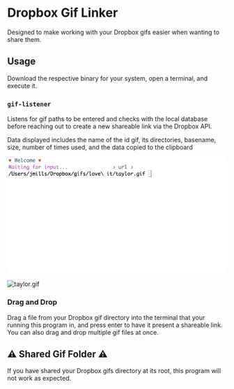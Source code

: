 # Dropbox Gif Linker

Designed to make working with your Dropbox gifs easier when wanting to share them.

## Usage

Download the respective binary for your system, open a terminal, and execute it.

### `gif-listener`

Listens for gif paths to be entered and checks with the local database before reaching out to 
create a new shareable link via the Dropbox API.

Data displayed includes the name of the id gif, its directories, basename, size, number of times 
used, and the data copied to the clipboard

![listener example](assets/images/listener-example.gif)

![taylor.gif](https://dl.dropboxusercontent.com/s/rhkozj2hwt82bc7/taylor.gif)

### Drag and Drop

Drag a file from your Dropbox gif directory into the terminal that your running this program in, and
press enter to have it present a shareable link. You can also drag and drop multiple gif files at once.

## :warning: Shared Gif Folder :warning:

If you have shared your Dropbox gifs directory at its root, this program will not work as expected.
